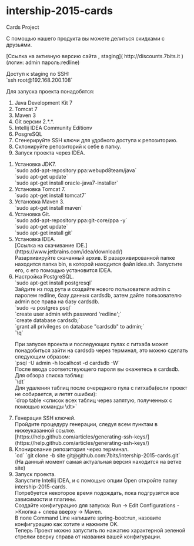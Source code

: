 # intership-2015-cards
Cards Project
<p> С помощью нашего продукта вы можете делиться скидками с друзьями.
<p> [Ссылка на активную версию сайта , staging]( http://discounts.7bits.it ) <br>
(логин: admin пароль:redline) <br>
<p> Доступ к staging по SSH: <br>
`ssh root@192.168.200.108`
<p> Для запуска проекта понадобятся: <br>
<ol>
<li>Java Development Kit 7</li>
 <li>Tomcat 7</li>
 <li>Maven 3</li>
<li>Git версии 2.*.*.</li>
 <li>Intellij IDEA Community Editionv
 <li>PosgreSQL</li>
 <li>Сгенерируйте SSH ключи для удобного доступа к репозиторию.</li>
 <li>Склонируйте репозиторий к себе в папку.</li>
 <li>Запуск проекта через IDEA.</li>
</ol>
<ol>
  <li>Установка JDK7.<br>  
  `sudo add-apt-repository ppa:webupd8team/java`<br>
  `sudo apt-get update`<br>
  `sudo apt-get install oracle-java7-installer`
  </li>
  <li>Установка Tomcat 7.<br>
  `sudo apt-get install tomcat7`
  </li>
  <li> Установка Maven 3.<br>
  `sudo apt-get install maven`
  </li>
  <li>Установка Git.<br>
   `sudo add-apt-repository ppa:git-core/ppa -y` <br>
   `sudo apt-get update`<br>
   `sudo apt-get install git`
  </li>
  <li>Установка IDEA.<br>
  [Ссылка на скачивание IDE.](https://www.jetbrains.com/idea/download/) <br>
  Разархивируйте скачанный архив. В разархивированной папке находится папка bin, в которой находится файл idea.sh. Запустите его, с его помощью установится IDEA.
  </li>
  <li>Настройка PostgreSQL.<br>
  `sudo apt-get install postgresql` <br>
  Зайдите из под рута и создайте нового пользователя admin c паролем redline, базу данных cardsdb, затем дайте пользователю admin все права на базу cardsdb.<br>
  `sudo -u postgres psql`<br>
  `create user admin with password 'redline';`<br>
  `create database cardsdb;`<br>
  `grant all privileges on database "cardsdb" to admin;`<br>
  `\q`
  <p> При запуске проекта и последующих пулах с гитхаба может понадобиться зайти на cardsdb через терминал, это можно сделать следующим образом:<br>
  `psql -U admin -h localhost -d cardsdb -W`<br>
  После ввода соответствующего пароля вы окажетесь в cardsdb.<br>
  Для обзора списка таблиц:<br>
  `\dt`<br>
  Для удаления таблиц после очередного пула с гитхаба(если проект не собирается, и летят ошибки):<br>
  `drop table <список всех таблиц через запятую, полученных с помощью команды \dt>`
  </li>
  <li>Генерация SSH ключей.<br>
  Пройдите процедуру генерации, следуя всем пунктам в нижеуказанной ссылке.<br>
  [https://help.github.com/articles/generating-ssh-keys/](https://help.github.com/articles/generating-ssh-keys/)
  </li>
  <li> Клонирование репозитория через терминал.<br>
  `cd`       
  `git clone -b site git@github.com:7bits/intership-2015-cards.git`  <br>
  (На данный момент самая актуальная версия находится на ветке site)
  </li>
<li>Запуск проекта.<br>
Запустите Intellij IDEA, и с помощью опции Open откройте папку intership-2015-cards.<br>
Потребуется некоторое время подождать, пока подгрузятся все зависимости и плагины.<br>
Создайте конфигурацию для запуска: Run -> Edit Configurations ->Кнопка + слева вверху -> Maven.<br>
В поле Command Line напишите spring-boot:run, назовите конфигурацию как хотите и нажмите OK.<br>
Теперь Проект можно запустить по нажатию характерной зеленой стрелки вверху справа от названия вашей конфигурации.<br>
</li>